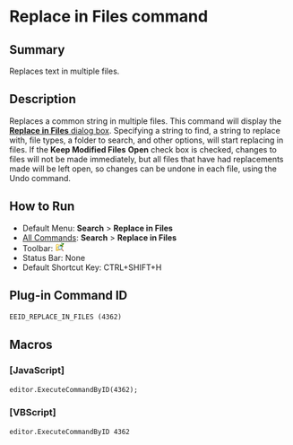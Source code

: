 # Replace in Files command

## Summary

Replaces text in multiple files.

## Description

Replaces a common string in multiple files. This command will display the
[**Replace in Files** dialog box](../../dlg/replace_in_files/index).
Specifying a string to find, a string to replace with, file types, a folder
to search, and other options, will start replacing in files. If the
**Keep Modified Files**
**Open** check box is checked, changes to files will not be made immediately, but all files that have had replacements made will be left open, so changes can be undone in each file, using the Undo command.

## How to Run

- Default Menu: **Search** \> **Replace in Files**
- [All Commands](../tools/all_commands): **Search**
\> **Replace in Files**
- Toolbar: ![](../../images/replaceinfiles.gif)
- Status Bar: None
- Default Shortcut Key: CTRL+SHIFT+H

## Plug-in Command ID

```
EEID_REPLACE_IN_FILES (4362)
```

## Macros

### \[JavaScript\]

```
editor.ExecuteCommandByID(4362);
```

### \[VBScript\]

```
editor.ExecuteCommandByID 4362
```
